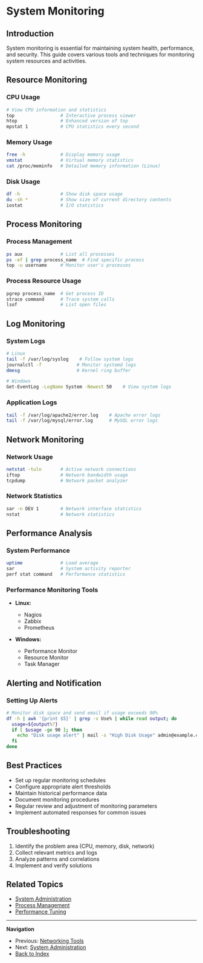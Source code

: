 # System Monitoring

## Introduction
System monitoring is essential for maintaining system health, performance, and security. This guide covers various tools and techniques for monitoring system resources and activities.

## Resource Monitoring

### CPU Usage
```bash
# View CPU information and statistics
top                 # Interactive process viewer
htop                # Enhanced version of top
mpstat 1            # CPU statistics every second
```

### Memory Usage
```bash
free -h             # Display memory usage
vmstat              # Virtual memory statistics
cat /proc/meminfo   # Detailed memory information (Linux)
```

### Disk Usage
```bash
df -h               # Show disk space usage
du -sh *            # Show size of current directory contents
iostat              # I/O statistics
```

## Process Monitoring

### Process Management
```bash
ps aux              # List all processes
ps -ef | grep process_name  # Find specific process
top -u username     # Monitor user's processes
```

### Process Resource Usage
```bash
pgrep process_name  # Get process ID
strace command      # Trace system calls
lsof                # List open files
```

## Log Monitoring

### System Logs
```bash
# Linux
tail -f /var/log/syslog    # Follow system logs
journalctl -f             # Monitor systemd logs
dmesg                     # Kernel ring buffer

# Windows
Get-EventLog -LogName System -Newest 50    # View system logs
```

### Application Logs
```bash
tail -f /var/log/apache2/error.log    # Apache error logs
tail -f /var/log/mysql/error.log      # MySQL error logs
```

## Network Monitoring

### Network Usage
```bash
netstat -tuln       # Active network connections
iftop               # Network bandwidth usage
tcpdump             # Network packet analyzer
```

### Network Statistics
```bash
sar -n DEV 1        # Network interface statistics
nstat               # Network statistics
```

## Performance Analysis

### System Performance
```bash
uptime              # Load average
sar                 # System activity reporter
perf stat command   # Performance statistics
```

### Performance Monitoring Tools
- **Linux:**
  - Nagios
  - Zabbix
  - Prometheus

- **Windows:**
  - Performance Monitor
  - Resource Monitor
  - Task Manager

## Alerting and Notification

### Setting Up Alerts
```bash
# Monitor disk space and send email if usage exceeds 90%
df -h | awk '{print $5}' | grep -v Use% | while read output; do
  usage=${output%?}
  if [ $usage -ge 90 ]; then
    echo "Disk usage alert" | mail -s "High Disk Usage" admin@example.com
  fi
done
```

## Best Practices
- Set up regular monitoring schedules
- Configure appropriate alert thresholds
- Maintain historical performance data
- Document monitoring procedures
- Regular review and adjustment of monitoring parameters
- Implement automated responses for common issues

## Troubleshooting
1. Identify the problem area (CPU, memory, disk, network)
2. Collect relevant metrics and logs
3. Analyze patterns and correlations
4. Implement and verify solutions

## Related Topics
- [System Administration](./system-admin.md)
- [Process Management](./process-management.md)
- [Performance Tuning](../best-practices/performance.md)

---

**Navigation**
- Previous: [Networking Tools](./networking.md)
- Next: [System Administration](./system-admin.md)
- [Back to Index](../index.md)